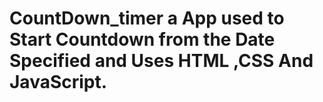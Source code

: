 # CountDown_timer a App used to Start Countdown from the Date Specified and Uses HTML ,CSS And JavaScript.
